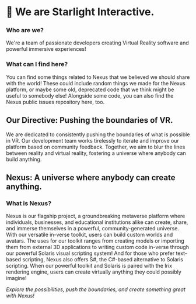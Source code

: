 # 🌃 We are Starlight Interactive.

### Who are we?
We're a team of passionate developers creating Virtual Reality software and powerful immersive experiences!

### What can I find here?
You can find some things related to Nexus that we believed we should share with the world! These could include random things we made for the Nexus platform, or maybe some old, deprecated code that we think might be useful to somebody else! Alongside some code, you can also find the Nexus public issues repository here, too.

## Our Directive: Pushing the boundaries of VR.
We are dedicated to consistently pushing the boundaries of what is possible in VR. Our development team works tirelessly to iterate and improve our platform based on community feedback. Together, we aim to blur the lines between reality and virtual reality, fostering a universe where anybody can build anything.

## Nexus: A universe where anybody can create anything.

### What is Nexus?
Nexus is our flagship project, a groundbreaking metaverse platform where individuals, businesses, and educational institutions alike can create, share, and immerse themselves in a powerful, community-generated universe. With our versatile in-verse toolkit, users can build custom worlds and avatars. The uses for our toolkit ranges from creating models or importing them from external 3D applications to writing custom code in-verse through our powerful Solaris visual scripting system! And for those who prefer text-based scripting, Nexus also offers S#, the C#-based alternative to Solaris scripting. When our powerful toolkit and Solaris is paired with the Irix rendering engine, users can create virtually anything they could possibly imagine!

*Explore the possibilities, push the boundaries, and create something great with Nexus!*
